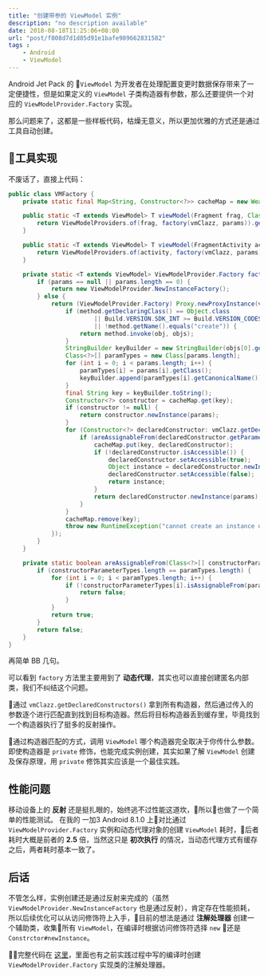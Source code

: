 ```yaml
---
title: "创建带参的 ViewModel 实例"
description: "no description available"
date: 2018-08-18T11:25:06+08:00
url: "post/f808d7d1d85d91e1bafe989662831582"
tags : 
    - Android
    - ViewModel
---
```


Android Jet Pack 的 `ViewModel` 为开发者在处理配置变更时数据保存带来了一定便捷性，但是如果定义的 `ViewModel` 子类构造器有参数，那么还要提供一个对应的 `ViewModelProvider.Factory` 实现。
<!--more-->
那么问题来了，这都是一些样板代码，枯燥无意义，所以更加优雅的方式还是通过工具自动创建。

## 工具实现
不废话了，直接上代码：
```java
public class VMFactory {
    private static final Map<String, Constructor<?>> cacheMap = new WeakHashMap<>();

    public static <T extends ViewModel> T viewModel(Fragment frag, Class<T> vmClazz, final Object... params) {
        return ViewModelProviders.of(frag, factory(vmClazz, params)).get(vmClazz);
    }

    public static <T extends ViewModel> T viewModel(FragmentActivity activity, Class<T> vmClazz, final Object... params) {
        return ViewModelProviders.of(activity, factory(vmClazz, params)).get(vmClazz);
    }

    private static <T extends ViewModel> ViewModelProvider.Factory factory(Class<T> vmClazz, final Object... params) {
        if (params == null || params.length == 0) {
            return new ViewModelProvider.NewInstanceFactory();
        } else {
            return (ViewModelProvider.Factory) Proxy.newProxyInstance(vmClazz.getClassLoader(), new Class[]{ViewModelProvider.Factory.class}, (obj, method, objs) -> {
                if (method.getDeclaringClass() == Object.class
                        || Build.VERSION.SDK_INT >= Build.VERSION_CODES.N && method.isDefault()
                        || !method.getName().equals("create")) {
                    return method.invoke(obj, objs);
                }
                StringBuilder keyBuilder = new StringBuilder(objs[0].getClass().getCanonicalName());
                Class<?>[] paramTypes = new Class[params.length];
                for (int i = 0; i < params.length; i++) {
                    paramTypes[i] = params[i].getClass();
                    keyBuilder.append(paramTypes[i].getCanonicalName());
                }
                final String key = keyBuilder.toString();
                Constructor<?> constructor = cacheMap.get(key);
                if (constructor != null) {
                    return constructor.newInstance(params);
                }
                for (Constructor<?> declaredConstructor: vmClazz.getDeclaredConstructors()) {
                    if (areAssignableFrom(declaredConstructor.getParameterTypes(), paramTypes)) {
                        cacheMap.put(key, declaredConstructor);
                        if (!declaredConstructor.isAccessible()) {
                            declaredConstructor.setAccessible(true);
                            Object instance = declaredConstructor.newInstance(params);
                            declaredConstructor.setAccessible(false);
                            return instance;
                        }
                        return declaredConstructor.newInstance(params);
                    }
                }
                cacheMap.remove(key);
                throw new RuntimeException("cannot create an instance of " + vmClazz.getCanonicalName() + " with params: " + Arrays.asList(paramTypes).toString());
            });
        }
    }

    private static boolean areAssignableFrom(Class<?>[] constructorParameterTypes, Class<?>[] paramTypes) {
        if (constructorParameterTypes.length == paramTypes.length) {
            for (int i = 0; i < paramTypes.length; i++) {
                if (!constructorParameterTypes[i].isAssignableFrom(paramTypes[i])) {
                    return false;
                }
            }
            return true;
        }
        return false;
    }
}
```

再简单 BB 几句。

可以看到 `factory` 方法里主要用到了 **动态代理**，其实也可以直接创建匿名内部类，我们不纠结这个问题。

通过 `vmClazz.getDeclaredConstructors()` 拿到所有构造器，然后通过传入的参数逐个进行匹配直到找到目标构造器。然后将目标构造器丢到缓存里，毕竟找到一个构造器执行了挺多的反射操作。

通过构造器匹配的方式，调用 `ViewModel` 哪个构造器完全取决于你传什么参数。即使构造器是 `private` 修饰，也能完成实例创建，其实如果了解 `ViewModel` 创建及保存原理，用 `private` 修饰其实应该是一个最佳实践。


## 性能问题
移动设备上的 **反射** 还是挺扎眼的，始终逃不过性能这道坎，所以也做了一个简单的性能测试。
在我的 一加3 Android 8.1.0 上对比通过 `ViewModelProvider.Factory` 实例和动态代理对象的创建 `ViewModel` 耗时，后者耗时大概是前者的 **2.5** 倍，当然这只是 **初次执行** 的情况，当动态代理方式有缓存之后，两者耗时基本一致了。

## 后话
不管怎么样，实例创建还是通过反射来完成的（虽然 `ViewModelProvider.NewInstanceFactory` 也是通过反射），肯定存在性能损耗，所以后续优化可以从访问修饰符上入手，目前的想法是通过 **注解处理器** 创建一个辅助类，收集所有 `ViewModel`，在编译时根据访问修饰符选择 `new` 还是 `Constrctor#newInstance`。


完整代码在 [这里](https://github.com/dashMrl/AutoVM)，里面也有之前实践过程中写的编译时创建 `ViewModelProvider.Factory` 实现类的注解处理器。

